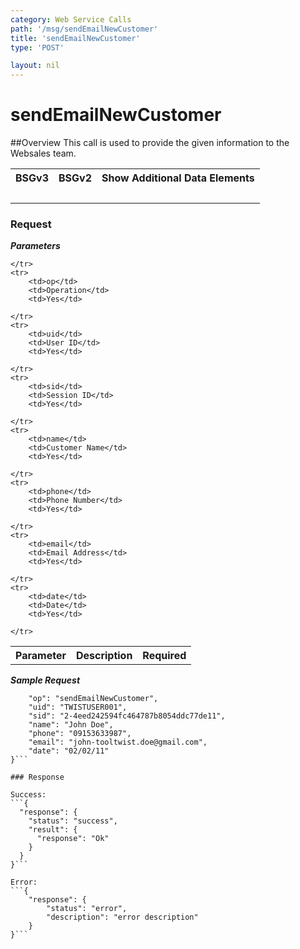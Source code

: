 ```yaml
---
category: Web Service Calls
path: '/msg/sendEmailNewCustomer'
title: 'sendEmailNewCustomer'
type: 'POST'

layout: nil
---
```


# sendEmailNewCustomer

##Overview
This call is used to provide the given information to the Websales team.

<table>
	<tbody>
	<tr>
		<th>BSGv3</th>
		<th>BSGv2</th>
		<th>Show Additional Data Elements</th>
	</tr>
	<tr>
		<td>&nbsp;</td>
		<td>&nbsp;</td>
		<td>&nbsp;</td>
	</tr>

</tbody>
</table>

### Request

***Parameters***

<table>
	<tbody>
	<tr>
		<th>Parameter</th>
		<th>Description</th>
		<th>Required</th>
		
	</tr>
	<tr>
		<td>op</td>
		<td>Operation</td>
		<td>Yes</td>
		
	</tr>
	<tr>
		<td>uid</td>
		<td>User ID</td>
		<td>Yes</td>
		
	</tr>
	<tr>
		<td>sid</td>
		<td>Session ID</td>
		<td>Yes</td>
		
	</tr>
	<tr>
		<td>name</td>
		<td>Customer Name</td>
		<td>Yes</td>
		
	</tr>
	<tr>
		<td>phone</td>
		<td>Phone Number</td>
		<td>Yes</td>
		
	</tr>
	<tr>
		<td>email</td>
		<td>Email Address</td>
		<td>Yes</td>
		
	</tr>
	<tr>
		<td>date</td>
		<td>Date</td>
		<td>Yes</td>
		
	</tr>
</tbody>
</table>

***Sample Request***
```{
    "op": "sendEmailNewCustomer", 
    "uid": "TWISTUSER001", 
    "sid": "2-4eed242594fc464787b8054ddc77de11",
    "name": "John Doe", 
    "phone": "09153633987", 
    "email": "john-tooltwist.doe@gmail.com", 
    "date": "02/02/11" 
}```

### Response

Success:
```{
  "response": {
    "status": "success",
    "result": {
      "response": "Ok"
    }
  }
}```

Error:
```{
    "response": {
        "status": "error",
        "description": "error description"
    }
}```